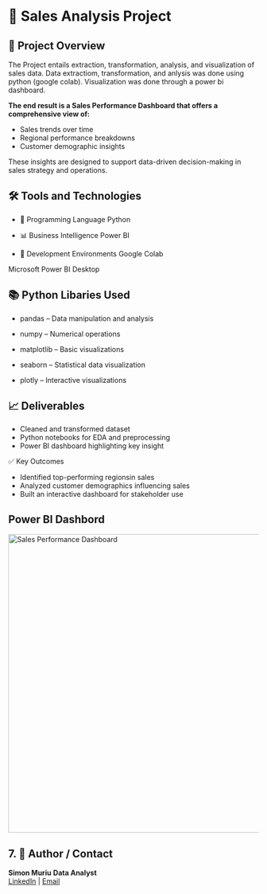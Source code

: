 <h1>🛒 Sales Analysis Project</h1>


<h2>📌 Project Overview</h2>
The Project entails extraction, transformation, analysis, and visualization of sales data. Data extractiom, transformation, and anlysis was done using python (google colab). Visualization was done through a power bi dashboard. 

<b>The end result is a Sales Performance Dashboard that offers a comprehensive view of:</b>
- Sales trends over time
- Regional performance breakdowns
- Customer demographic insights

These insights are designed to support data-driven decision-making in sales strategy and operations.

<h2>🛠️ Tools and Technologies</h2>

- 🐍 Programming Language
Python

- 📊 Business Intelligence
Power BI

- 🧪 Development Environments
Google Colab

Microsoft Power BI Desktop

<h2>📚 Python Libaries Used</h2>

- pandas – Data manipulation and analysis

- numpy – Numerical operations

- matplotlib – Basic visualizations

- seaborn – Statistical data visualization

- plotly – Interactive visualizations

<h2>📈 Deliverables</h2>
 
- Cleaned and transformed dataset
- Python notebooks for EDA and preprocessing
- Power BI dashboard highlighting key insight

<h>✅ Key Outcomes</h>
- Identified top-performing regionsin sales
- Analyzed customer demographics influencing sales
- Built an interactive dashboard for stakeholder use

<h2>Power BI Dashbord</h2>

<img src="https://i.imgur.com/ma6Oh78.png" alt="Sales Performance Dashboard" width="600"/>

<h2>7. 👤 Author / Contact </h2>

<b>Simon Muriu</b> 
<b>Data Analyst</b>  
[LinkedIn](https://www.linkedin.com/in/simon-muriu-0a1310251/) | 
[Email](mailto:smuriu06@gmail.com)

<!--
 ```diff
- text in red
+ text in green
! text in orange
# text in gray
@@ text in purple (and bold)@@
```
--!>
